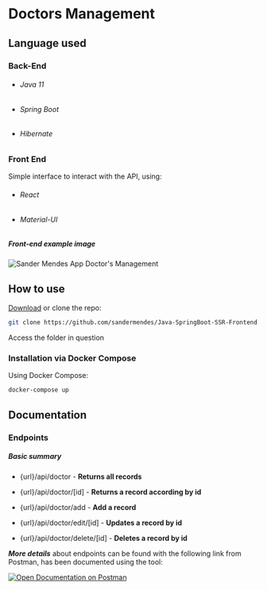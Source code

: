 # Doctors Management

## Language used

### Back-End

* ###### Java 11
* ###### Spring Boot
* ###### Hibernate

### Front End

Simple interface to interact with the API, using:
* ###### React
* ###### Material-UI

##### Front-end example image
![Sander Mendes App Doctor's Management](https://raw.githubusercontent.com/sandermendes/spring-boot-app-test/master/assets/spring-boot-main-screen-demo.png)

## How to use

[Download](https://github.com/sandermendes/Java-SpringBoot-SSR-Frontend/archive/refs/heads/master.zip) or clone the repo:

```sh
git clone https://github.com/sandermendes/Java-SpringBoot-SSR-Frontend.git
```

Access the folder in question

### Installation via Docker Compose

Using Docker Compose:

```sh
docker-compose up
```

## Documentation

### Endpoints
##### Basic summary

* {url}/api/doctor - **Returns all records**

* {url}/api/doctor/[id] - **Returns a record according by id**

* {url}/api/doctor/add - **Add a record**

* {url}/api/doctor/edit/[id] - **Updates a record by id**

* {url}/api/doctor/delete/[id] - **Deletes a record by id**

***More details*** about endpoints can be found with the following link from Postman,
has been documented using the tool:

[![Open Documentation on Postman](https://raw.githubusercontent.com/sandermendes/app-test/a1823009dc6d2cf8f417c8e578744dcf2068b866/assets/postman-doc-button.svg)](https://www.postman.com/sandercmendes/workspace/sander-workspace/documentation/18173115-24025273-6481-48fd-a015-8d6e40ab97a5)

